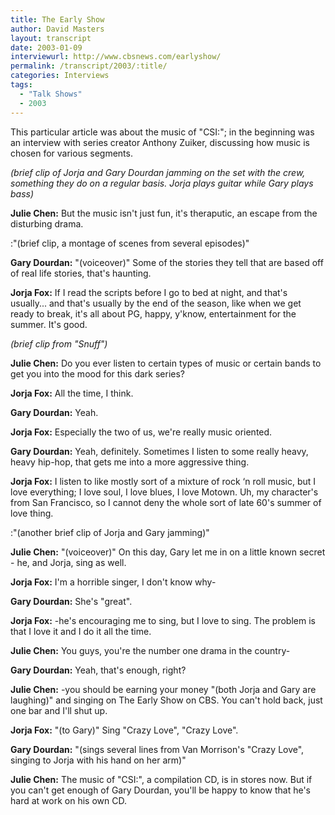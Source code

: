 ```yaml
---
title: The Early Show
author: David Masters
layout: transcript
date: 2003-01-09
interviewurl: http://www.cbsnews.com/earlyshow/
permalink: /transcript/2003/:title/
categories: Interviews
tags:
  - "Talk Shows"
  - 2003
---
```


This particular article was about the music of "CSI:"; in the beginning was an interview with series creator Anthony Zuiker, discussing how music is chosen for various segments.

_(brief clip of Jorja and Gary Dourdan jamming on the set with the crew, something they do on a regular basis. Jorja plays guitar while Gary plays bass)_

**Julie Chen:** But the music isn't just fun, it's theraputic, an escape from the disturbing drama.

:"(brief clip, a montage of scenes from several episodes)"

**Gary Dourdan:** "(voiceover)" Some of the stories they tell that are based off of real life stories, that's haunting.

**Jorja Fox:** If I read the scripts before I go to bed at night, and that's usually... and that's usually by the end of the season, like when we get ready to break, it's all about PG, happy, y'know, entertainment for the summer. It's good.

_(brief clip from "Snuff")_

**Julie Chen:** Do you ever listen to certain types of music or certain bands to get you into the mood for this dark series?

**Jorja Fox:** All the time, I think.

**Gary Dourdan:** Yeah.

**Jorja Fox:** Especially the two of us, we're really music oriented.

**Gary Dourdan:** Yeah, definitely. Sometimes I listen to some really heavy, heavy hip-hop, that gets me into a more aggressive thing.

**Jorja Fox:** I listen to like mostly sort of a mixture of rock &#8216;n roll music, but I love everything; I love soul, I love blues, I love Motown. Uh, my character's from San Francisco, so I cannot deny the whole sort of late 60's summer of love thing.

:"(another brief clip of Jorja and Gary jamming)"

**Julie Chen:** "(voiceover)" On this day, Gary let me in on a little known secret - he, and Jorja, sing as well.

**Jorja Fox:** I'm a horrible singer, I don't know why-

**Gary Dourdan:** She's "great".

**Jorja Fox:** -he's encouraging me to sing, but I love to sing. The problem is that I love it and I do it all the time.

**Julie Chen:** You guys, you're the number one drama in the country-

**Gary Dourdan:** Yeah, that's enough, right?

**Julie Chen:** -you should be earning your money "(both Jorja and Gary are laughing)" and singing on The Early Show on CBS. You can't hold back, just one bar and I'll shut up.

**Jorja Fox:** "(to Gary)" Sing "Crazy Love", "Crazy Love".

**Gary Dourdan:** "(sings several lines from Van Morrison's "Crazy Love", singing to Jorja with his hand on her arm)"

**Julie Chen:** The music of "CSI:", a compilation CD, is in stores now. But if you can't get enough of Gary Dourdan, you'll be happy to know that he's hard at work on his own CD.  